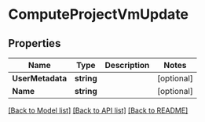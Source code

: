 # ComputeProjectVmUpdate

## Properties

Name | Type | Description | Notes
------------ | ------------- | ------------- | -------------
**UserMetadata** | **string** |  | [optional] 
**Name** | **string** |  | [optional] 

[[Back to Model list]](../README.md#documentation-for-models) [[Back to API list]](../README.md#documentation-for-api-endpoints) [[Back to README]](../README.md)


